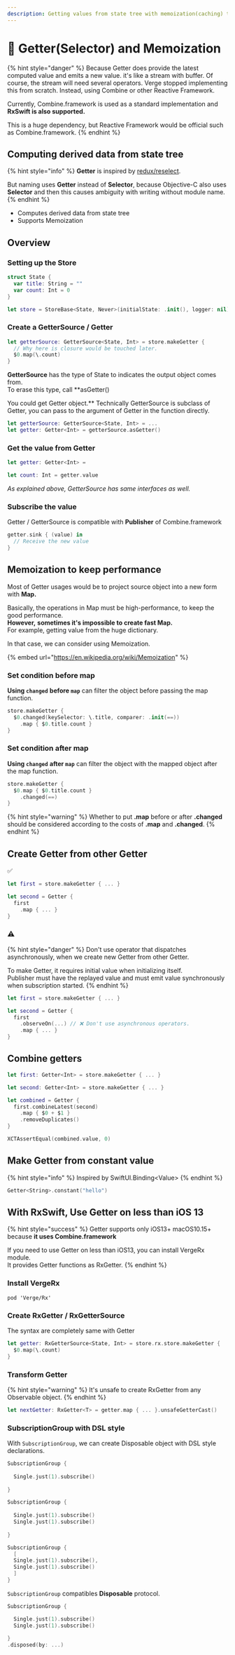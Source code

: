 ```yaml
---
description: Getting values from state tree with memoization(caching) to keep performance.
---
```


# 💫 Getter\(Selector\) and Memoization

{% hint style="danger" %}
Because Getter does provide the latest computed value and emits a new value. it's like a stream with buffer. Of course, the stream will need several operators. Verge stopped implementing this from scratch. Instead, using Combine or other Reactive Framework. 

Currently, Combine.framework is used as a standard implementation and **RxSwift is also supported.**

This is a huge dependency, but Reactive Framework would be official such as Combine.framework.
{% endhint %}

## Computing derived data from state tree

{% hint style="info" %}
**Getter** is inspired by [redux/reselect](https://github.com/reduxjs/reselect).

But naming uses **Getter** instead of **Selector**, because Objective-C also uses **Selector** and then this causes ambiguity with writing without module name.
{% endhint %}

* Computes derived data from state tree
* Supports Memoization

## Overview

### Setting up the Store

```swift
struct State {
  var title: String = ""
  var count: Int = 0
}
```

```swift
let store = StoreBase<State, Never>(initialState: .init(), logger: nil)
```

### Create a GetterSource / Getter

```swift
let getterSource: GetterSource<State, Int> = store.makeGetter {
  // Why here is closure would be touched later.
  $0.map(\.count)
}
```

**GetterSource** has the type of State to indicates the output object comes from.  
To erase this type, call **asGetter\(\)  
  
You could get Getter object.** Technically GetterSource is subclass of Getter, you can pass to the argument of Getter in the function directly.

```swift
let getterSource: GetterSource<State, Int> = ...
let getter: Getter<Int> = getterSource.asGetter()
```

### Get the value from Getter

```swift
let getter: Getter<Int> = 

let count: Int = getter.value
```

_As explained above, GetterSource has same interfaces as well._

### Subscribe the value

Getter / GetterSource is compatible with **Publisher** of Combine.framework

```swift
getter.sink { (value) in
  // Receive the new value
}
```

## Memoization to keep performance

Most of Getter usages would be to project source object into a new form with **Map.**  
  
Basically, the operations in Map must be high-performance, to keep the good performance.  
**However,** **sometimes it's impossible to create fast Map.**  
For example, getting value from the huge dictionary.

In that case, we can consider using Memoization.

{% embed url="https://en.wikipedia.org/wiki/Memoization" %}



### Set condition before map

**Using `changed`** **before `map`** can filter the object before passing the map function.

```swift
store.makeGetter {
  $0.changed(keySelector: \.title, comparer: .init(==))
    .map { $0.title.count }
}
```



### Set condition after map

**Using `changed`** **after `map`** can filter the object with the mapped object after the map function.

```swift
store.makeGetter {
  $0.map { $0.title.count }
    .changed(==)
}
```

{% hint style="warning" %}
Whether to put **.map** before or after **.changed** should be considered according to the costs of **.map** and **.changed**.
{% endhint %}

## Create Getter from other Getter

✅

```swift
let first = store.makeGetter { ... }

let second = Getter {
  first
    .map { ... } 
}
```

### ⚠️

{% hint style="danger" %}
Don't use operator that dispatches asynchronously, when we create new Getter from other Getter.

To make Getter, it requires initial value when initializing itself.  
Publisher must have the replayed value and must emit value synchronously when subscription started.
{% endhint %}

```swift
let first = store.makeGetter { ... }

let second = Getter {
  first
    .observeOn(...) // ❌ Don't use asynchronous operators.
    .map { ... } 
}
```



## Combine getters

```swift
let first: Getter<Int> = store.makeGetter { ... }

let second: Getter<Int> = store.makeGetter { ... }

let combined = Getter {
  first.combineLatest(second)
    .map { $0 + $1 }
    .removeDuplicates()
}

XCTAssertEqual(combined.value, 0)
```

## Make Getter from constant value

{% hint style="info" %}
Inspired by SwiftUI.Binding&lt;Value&gt;
{% endhint %}

```swift
Getter<String>.constant("hello")
```

## With RxSwift, Use Getter on less than iOS 13

{% hint style="success" %}
Getter supports only iOS13+ macOS10.15+ because **it uses Combine.framework**

If you need to use Getter on less than iOS13, you can install VergeRx module.  
It provides Getter functions as RxGetter.
{% endhint %}

### Install VergeRx

```text
pod 'Verge/Rx'
```

### Create RxGetter / RxGetterSource

The syntax are completely same with Getter

```swift
let getter: RxGetterSource<State, Int> = store.rx.store.makeGetter {
  $0.map(\.count)
}
```

### Transform Getter

{% hint style="warning" %}
It's unsafe to create RxGetter from any Observable object.
{% endhint %}

```swift
let nextGetter: RxGetter<T> = getter.map { ... }.unsafeGetterCast()
```

### 

### SubscriptionGroup with DSL style

With `SubscriptionGroup`, we can create Disposable object with DSL style declarations.

```swift
SubscriptionGroup {
      
  Single.just(1).subscribe()
  
}

SubscriptionGroup {
  
  Single.just(1).subscribe()
  Single.just(1).subscribe()
        
}

SubscriptionGroup {
  [
  Single.just(1).subscribe(),
  Single.just(1).subscribe()
  ]
}
```

`SubscriptionGroup` compatibles **Disposable** protocol.

```swift
SubscriptionGroup {

  Single.just(1).subscribe()
  Single.just(1).subscribe()
            
}
.disposed(by: ...)
```



